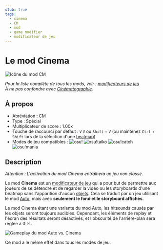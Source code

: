 ```yaml
---
stub: true
tags:
  - cinema
  - CM
  - mod
  - game modifier
  - modificateur de jeu
---
```


# Le mod Cinema

![Icône du mod CM](/wiki/shared/mods/CM.png "Icône du mod Cinema (CM)")

*Pour la liste complète de tous les mods, voir : [modificateurs de jeu](/wiki/Gameplay/Game_modifier)*\
*À ne pas confondre avec [Cinématographie](https://fr.wikipedia.org/wiki/Cinéma).*

## À propos

- Abréviation : CM
- Type : Spécial
- Multiplicateur de score : 1.00x
- Touche de raccourci par défaut : `V` `V` ou `Shift` + `V` (ou maintenez `Ctrl` + `Shift` lors de la sélection d'une [beatmap](/wiki/Beatmap))
- Modes de jeu compatibles : ![][osu!] ![][osu!taiko] ![][osu!catch] ![][osu!mania]

## Description

*Attention : L'activation du mod Cinema entraînera un jeu non classé.*

Le mod **Cinema** est un [modificateur de jeu](/wiki/Gameplay/Game_modifier) qui a pour but de permettre aux joueurs de se détendre et de regarder la vidéo ou les storyboards d'une beatmap sans l'apparition d'aucun [objets](/wiki/Gameplay/Hit_object). Cela se traduit par un jeu utilisant le mod [Auto](/wiki/Gameplay/Game_modifier/Auto), mais avec **seulement le fond et le storyboard affichés**.

Le mod Cinema étant une variante du mod Auto, les hitsounds causés par les objets seront toujours audibles. Cependant, les éléments de replay et l'écran des résultats seront désactivés, et l'obscurité de l'arrière-plan sera réglée à 0 %.

![Gameplay du mod Auto vs. Cinema](img/CM-comparison.jpg "Comparaison du mod Auto (à gauche) et du mod Cinema (à droite).")

Ce mod a le même effet dans tous les modes de jeu.

[osu!]: /wiki/shared/mode/osu.png "osu!"
[osu!taiko]: /wiki/shared/mode/taiko.png "osu!taiko"
[osu!catch]: /wiki/shared/mode/catch.png "osu!catch"
[osu!mania]: /wiki/shared/mode/mania.png "osu!mania"
